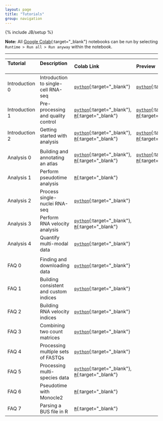 ```yaml
---
layout: page
title: "Tutorials"
group: navigation
---
```


{% include JB/setup %}

**Note:** All [Google Colab](https://colab.research.google.com/notebooks/basic_features_overview.ipynb){:target="_blank"} notebooks can be run by selecting `Runtime > Run all > Run anyway` within the notebook.

---

| Tutorial &nbsp; &nbsp; &nbsp; &nbsp; &nbsp; &nbsp; &nbsp; &nbsp; &nbsp; &nbsp; | Description &nbsp; &nbsp; &nbsp; &nbsp; &nbsp; &nbsp; &nbsp; &nbsp; &nbsp; &nbsp;  | Colab Link &nbsp; &nbsp; &nbsp; &nbsp; &nbsp; &nbsp; &nbsp; &nbsp; &nbsp; &nbsp; | Preview &nbsp; &nbsp; &nbsp; &nbsp; &nbsp; &nbsp; &nbsp; &nbsp; &nbsp; &nbsp; | Time (min) |
|:------|:------------|:---------|:----------|:----------|
| Introduction 0 | Introduction to single-cell RNA-seq      | [`python`](https://colab.research.google.com/github/pachterlab/kallistobustools/blob/master/notebooks/Introduction_single_cell_RNA_seq.ipynb){:target="_blank"}                                                                                                                           | [`python`](https://github.com/pachterlab/kallistobustools/blob/master/notebooks/Introduction_single_cell_RNA_seq.ipynb){:target="_blank"}                                                                                                                                     | 0.58 |
| Introduction 1 | Pre-processing and quality control       | [`python`](https://colab.research.google.com/github/pachterlab/kallistobustools/blob/master/notebooks/kb_intro_1_python.ipynb){:target="_blank"}, [`R`](https://colab.research.google.com/github/pachterlab/kallistobustools/blob/master/notebooks/kb_intro_1_R.ipynb){:target="_blank"}         | [`python`](https://github.com/pachterlab/kallistobustools/blob/master/notebooks/kb_intro_1_python.ipynb){:target="_blank"}, [`R`](https://github.com/pachterlab/kallistobustools/blob/master/notebooks/kb_intro_1_R.ipynb){:target="_blank"}                                         | 1.36 |
| Introduction 2 | Getting started with analysis            | [`python`](https://colab.research.google.com/github/pachterlab/kallistobustools/blob/master/notebooks/kb_intro_2_python.ipynb){:target="_blank"}, [`R`](https://colab.research.google.com/github/pachterlab/kallistobustools/blob/master/notebooks/kb_intro_2_R.ipynb){:target="_blank"}   | [`python`](https://github.com/pachterlab/kallistobustools/blob/master/notebooks/kb_intro_2_python.ipynb){:target="_blank"}, [`R`](https://github.com/pachterlab/kallistobustools/blob/master/notebooks/kb_intro_2_R.ipynb){:target="_blank"}                                   | 13.5 |
||||||
| Analysis 0 | Building and annotating an atlas | [`python`](https://colab.research.google.com/github/pachterlab/kallistobustools/blob/master/notebooks/kb_analysis_0_python.ipynb){:target="_blank"}, [`R`](https://colab.research.google.com/github/pachterlab/kallistobustools/blob/master/notebooks/kb_analysis_0_R.ipynb){:target="_blank"}| [`python`](https://github.com/pachterlab/kallistobustools/blob/master/notebooks/kb_intro_analysis_0_python.ipynb){:target="_blank"}, [`R`](https://github.com/pachterlab/kallistobustools/blob/master/notebooks/kb_intro_analysis_0_R.ipynb){:target="_blank"}  | 31.2 |
| Analysis 1 | Perform pseudotime analysis      | [`R`](https://colab.research.google.com/github/pachterlab/kallistobustools/blob/master/notebooks/kb_slingshot.ipynb#scrollTo=Thbf0wBfnMb_){:target="_blank"}| | |
| Analysis 2 | Process single-nuclei RNA-seq    | [`python`](https://colab.research.google.com/github/pachterlab/kallistobustools/blob/master/notebooks/kb_single_nucleus.ipynb){:target="_blank"}| | |
| Analysis 3 | Perform RNA velocity analysis    | [`python`](https://colab.research.google.com/github/pachterlab/kallistobustools/blob/master/notebooks/kb_velocity.ipynb){:target="_blank"}, [`R`](https://bustools.github.io/BUS_notebooks_R/velocity.html){:target="_blank"}| | |
| Analysis 4 | Quantify multi-modal data        | [`python`](https://colab.research.google.com/github/pachterlab/kallistobustools/blob/master/notebooks/kb_kite.ipynb){:target="_blank"}| | |
||||||
| FAQ 0 | Finding and downloading data              | [`python`](https://colab.research.google.com/github/pachterlab/kallistobustools/blob/master/notebooks/data_download.ipynb){:target="_blank"}| | |
| FAQ 1 | Building consistent and custom indices    | [`python`](https://colab.research.google.com/github/pachterlab/kallistobustools/blob/master/notebooks/kb_transcriptome_index.ipynb){:target="_blank"} | | |
| FAQ 2 | Building RNA velocity indices             | [`python`](https://colab.research.google.com/github/pachterlab/kallistobustools/blob/master/notebooks/kb_velocity_index.ipynb){:target="_blank"}| | |
| FAQ 3 | Combining two count matrices              | [`python`](https://colab.research.google.com/github/pachterlab/kallistobustools/blob/master/notebooks/kb_aggregating_count_matrices.ipynb){:target="_blank"}| | |
| FAQ 4 | Processing multiple sets of FASTQs        | [`python`](https://colab.research.google.com/github/pachterlab/kallistobustools/blob/master/notebooks/kb_multiple_files.ipynb){:target="_blank"} | | |
| FAQ 5 | Processing multi-species data             | [`python`](https://colab.research.google.com/github/pachterlab/kallistobustools/blob/master/notebooks/kb_species_mixing.ipynb){:target="_blank"}, [`R`](https://colab.research.google.com/github/pachterlab/kallistobustools/blob/master/notebooks/kb_mixed_species_10x_v2.ipynb){:target="_blank"} | | |
| FAQ 6 | Pseudotime with Monocle2                  | [`R`](https://colab.research.google.com/github/pachterlab/kallistobustools/blob/master/notebooks/kb_monocle2.ipynb){:target="_blank"} | | |
| FAQ 7 | Parsing a BUS file in R                   | [`R`](https://bustools.github.io/BUS_notebooks_R/10xv3.html){:target="_blank"} | | |
